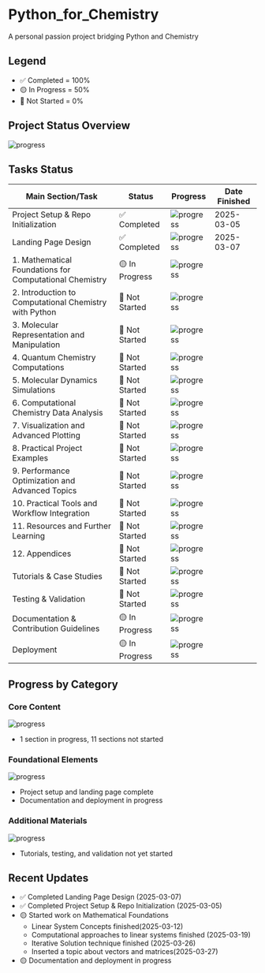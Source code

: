 # Python_for_Chemistry
 A personal passion project bridging Python and Chemistry


## Legend
- ✅ Completed = 100%
- 🟡 In Progress = 50%
- 🔲 Not Started = 0%

## Project Status Overview
![progress](https://progress-bar.xyz/12/) 

## Tasks Status

| Main Section/Task                                | Status        | Progress | Date Finished |
|--------------------------------------------------|---------------|----------|--------------|
| Project Setup & Repo Initialization              | ✅ Completed | ![progress](https://progress-bar.xyz/100/)| 2025-03-05 |
| Landing Page Design                              | ✅ Completed | ![progress](https://progress-bar.xyz/100/) | 2025-03-07 |
| 1. Mathematical Foundations for Computational Chemistry | 🟡 In Progress | ![progress](https://progress-bar.xyz/50/) | |
| 2. Introduction to Computational Chemistry with Python | 🔲 Not Started | ![progress](https://progress-bar.xyz/0/) | |
| 3. Molecular Representation and Manipulation     | 🔲 Not Started | ![progress](https://progress-bar.xyz/0/) | |
| 4. Quantum Chemistry Computations                | 🔲 Not Started | ![progress](https://progress-bar.xyz/0/) | |
| 5. Molecular Dynamics Simulations                | 🔲 Not Started | ![progress](https://progress-bar.xyz/0/) | |
| 6. Computational Chemistry Data Analysis        | 🔲 Not Started | ![progress](https://progress-bar.xyz/0/) | |
| 7. Visualization and Advanced Plotting          | 🔲 Not Started | ![progress](https://progress-bar.xyz/0/) | |
| 8. Practical Project Examples                   | 🔲 Not Started | ![progress](https://progress-bar.xyz/0/) | |
| 9. Performance Optimization and Advanced Topics | 🔲 Not Started | ![progress](https://progress-bar.xyz/0/) | |
| 10. Practical Tools and Workflow Integration    | 🔲 Not Started | ![progress](https://progress-bar.xyz/0/) | |
| 11. Resources and Further Learning              | 🔲 Not Started | ![progress](https://progress-bar.xyz/0/) | |
| 12. Appendices                                  | 🔲 Not Started | ![progress](https://progress-bar.xyz/0/) | |
| Tutorials & Case Studies                       | 🔲 Not Started | ![progress](https://progress-bar.xyz/0/) | |
| Testing & Validation                           | 🔲 Not Started | ![progress](https://progress-bar.xyz/0/) | |
| Documentation & Contribution Guidelines        | 🟡 In Progress | ![progress](https://progress-bar.xyz/0/) | |
| Deployment                                     | 🟡 In Progress | ![progress](https://progress-bar.xyz/0/) | |

## Progress by Category

### Core Content
![progress](https://progress-bar.xyz/8/)
- 1 section in progress, 11 sections not started

### Foundational Elements
![progress](https://progress-bar.xyz/75/)
- Project setup and landing page complete
- Documentation and deployment in progress

### Additional Materials
![progress](https://progress-bar.xyz/0/)
- Tutorials, testing, and validation not yet started

## Recent Updates
- ✅ Completed Landing Page Design (2025-03-07)
- ✅ Completed Project Setup & Repo Initialization (2025-03-05)
- 🟡 Started work on Mathematical Foundations
    - Linear System Concepts finished(2025-03-12)
    - Computational approaches to linear systems finished (2025-03-19)
    - Iterative Solution technique finished (2025-03-26)
    - Inserted a topic about vectors and matrices(2025-03-27)
- 🟡 Documentation and deployment in progress